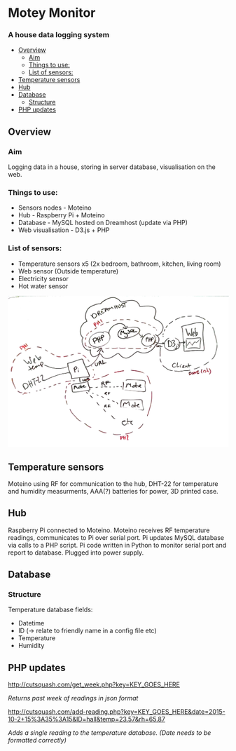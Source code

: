 # Motey Monitor
### A house data logging system

<!-- MarkdownTOC depth=3 -->

- [Overview](#overview)
    - [Aim](#aim)
    - [Things to use:](#things-to-use)
    - [List of sensors:](#list-of-sensors)
- [Temperature sensors](#temperature-sensors)
- [Hub](#hub)
- [Database](#database)
    - [Structure](#structure)
- [PHP updates](#php-updates)

<!-- /MarkdownTOC -->

## Overview

### Aim
Logging data in a house, storing in server database, visualisation on the web. 

### Things to use:

- Sensors nodes - Moteino
- Hub - Raspberry Pi + Moteino
- Database - MySQL hosted on Dreamhost (update via PHP)
- Web visualisation - D3.js + PHP

### List of sensors:

- Temperature sensors x5 (2x bedroom, bathroom, kitchen, living room)
- Web sensor (Outside temperature)
- Electricity sensor
- Hot water sensor

![Overview plan](/Images/monitor_plan.png)

## Temperature sensors

Moteino using RF for communication to the hub, DHT-22 for temperature and humidity measurments, AAA(?) batteries for power, 3D printed case.

## Hub

Raspberry Pi connected to Moteino. Moteino receives RF temperature readings, communicates to Pi over serial port. Pi updates MySQL database via calls to a PHP script. Pi code written in Python to monitor serial port and report to database. Plugged into power supply.

## Database

### Structure

Temperature database fields:

- Datetime
- ID (-> relate to friendly name in a config file etc)
- Temperature
- Humidity

## PHP updates

http://cutsquash.com/get_week.php?key=KEY_GOES_HERE

*Returns past week of readings in json format*

http://cutsquash.com/add-reading.php?key=KEY_GOES_HERE&date=2015-10-2+15%3A35%3A15&ID=hall&temp=23.57&rh=65.87

*Adds a single reading to the temperature database. (Date needs to be formatted correctly)*
